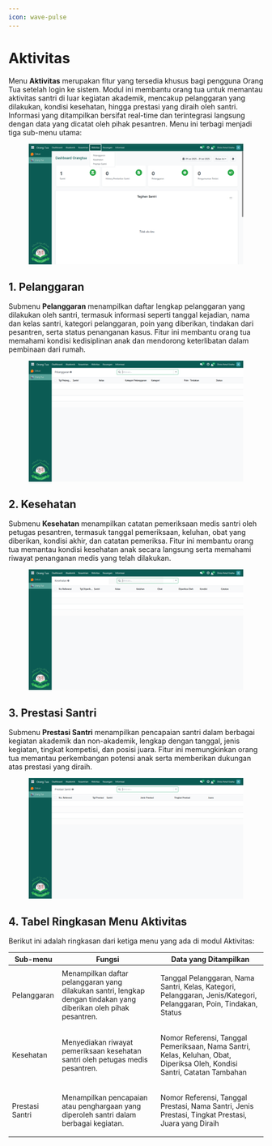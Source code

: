 ```yaml
---
icon: wave-pulse
---
```


# Aktivitas

Menu **Aktivitas** merupakan fitur yang tersedia khusus bagi pengguna Orang Tua setelah login ke sistem. Modul ini membantu orang tua untuk memantau aktivitas santri di luar kegiatan akademik, mencakup pelanggaran yang dilakukan, kondisi kesehatan, hingga prestasi yang diraih oleh santri. Informasi yang ditampilkan bersifat real-time dan terintegrasi langsung dengan data yang dicatat oleh pihak pesantren. Menu ini terbagi menjadi tiga sub-menu utama:

<figure><img src="../../../.gitbook/assets/image (17).png" alt=""><figcaption></figcaption></figure>

## 1. Pelanggaran

Submenu **Pelanggaran** menampilkan daftar lengkap pelanggaran yang dilakukan oleh santri, termasuk informasi seperti tanggal kejadian, nama dan kelas santri, kategori pelanggaran, poin yang diberikan, tindakan dari pesantren, serta status penanganan kasus. Fitur ini membantu orang tua memahami kondisi kedisiplinan anak dan mendorong keterlibatan dalam pembinaan dari rumah.

<figure><img src="../../../.gitbook/assets/image (15).png" alt=""><figcaption></figcaption></figure>

## 2. Kesehatan

Submenu **Kesehatan** menampilkan catatan pemeriksaan medis santri oleh petugas pesantren, termasuk tanggal pemeriksaan, keluhan, obat yang diberikan, kondisi akhir, dan catatan pemeriksa. Fitur ini membantu orang tua memantau kondisi kesehatan anak secara langsung serta memahami riwayat penanganan medis yang telah dilakukan.

<figure><img src="../../../.gitbook/assets/image (18).png" alt=""><figcaption></figcaption></figure>

## 3. Prestasi Santri

Submenu **Prestasi Santri** menampilkan pencapaian santri dalam berbagai kegiatan akademik dan non-akademik, lengkap dengan tanggal, jenis kegiatan, tingkat kompetisi, dan posisi juara. Fitur ini memungkinkan orang tua memantau perkembangan potensi anak serta memberikan dukungan atas prestasi yang diraih.

<figure><img src="../../../.gitbook/assets/image (19).png" alt=""><figcaption></figcaption></figure>

## 4. Tabel Ringkasan Menu Aktivitas

Berikut ini adalah ringkasan dari ketiga menu yang ada di modul Aktivitas:

| Sub-menu        | Fungsi                                                                                                             | Data yang Ditampilkan                                                                                                                   |
| --------------- | ------------------------------------------------------------------------------------------------------------------ | --------------------------------------------------------------------------------------------------------------------------------------- |
| Pelanggaran     | Menampilkan daftar pelanggaran yang dilakukan santri, lengkap dengan tindakan yang diberikan oleh pihak pesantren. | <p></p><p>Tanggal Pelanggaran, Nama Santri, Kelas, Kategori, Pelanggaran, Jenis/Kategori, Pelanggaran, Poin, Tindakan, Status</p>       |
| Kesehatan       | Menyediakan riwayat pemeriksaan kesehatan santri oleh petugas medis pesantren.                                     | <p></p><p>Nomor Referensi, Tanggal Pemeriksaan, Nama Santri, Kelas, Keluhan, Obat, Diperiksa Oleh, Kondisi Santri, Catatan Tambahan</p> |
| Prestasi Santri | Menampilkan pencapaian atau penghargaan yang diperoleh santri dalam berbagai kegiatan.                             | <p></p><p>Nomor Referensi, Tanggal Prestasi, Nama Santri, Jenis Prestasi, Tingkat Prestasi, Juara yang Diraih</p>                       |

